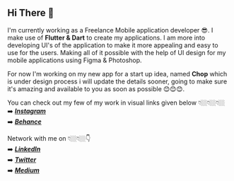 ## Hi There 👋

I'm currently working as a Freelance Mobile application developer 😎. I make use of **Flutter & Dart** to create my applications. I am more into developing UI's of the application to make it more appealing and easy to use for the users. Making all of it possible with the help of UI design for my mobile applications using Figma & Photoshop.

For now I'm working on my new app for a start up idea, named **Chop** which is under design process i will update the details sooner, going to make sure it's amazing and available to you as soon as possible 😊😊😊.

You can check out my few of my work in visual links given below 👇🏼👇🏼👇🏼<br />
➡️ [***Instagram***](https://www.instagram.com/ajayn_973/) <br />
➡️ [***Behance***](https://www.behance.net/ajayN)  <br />

Network with me on 👇🏼👇🏼👇<br />
➡️ [***LinkedIn***](https://www.linkedin.com/in/ajay-nishad-66900223b/) <br />
➡️ [***Twitter***](https://twitter.com/AjayNis07187979) <br />
➡️ [***Medium***](https://medium.com/@nisajay518) <br />
